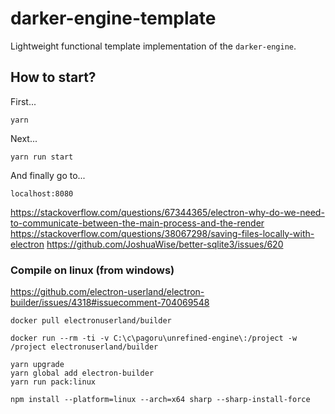 # darker-engine-template

Lightweight functional template implementation of the `darker-engine`.

## How to start?

First...

`yarn`

Next...

`yarn run start`

And finally go to...

`localhost:8080`



https://stackoverflow.com/questions/67344365/electron-why-do-we-need-to-communicate-between-the-main-process-and-the-render
https://stackoverflow.com/questions/38067298/saving-files-locally-with-electron
https://github.com/JoshuaWise/better-sqlite3/issues/620



### Compile on linux (from windows)

https://github.com/electron-userland/electron-builder/issues/4318#issuecomment-704069548

```
docker pull electronuserland/builder
```
```
docker run --rm -ti -v C:\c\pagoru\unrefined-engine\:/project -w /project electronuserland/builder
```

```
yarn upgrade
yarn global add electron-builder
yarn run pack:linux
```


```
npm install --platform=linux --arch=x64 sharp --sharp-install-force
```